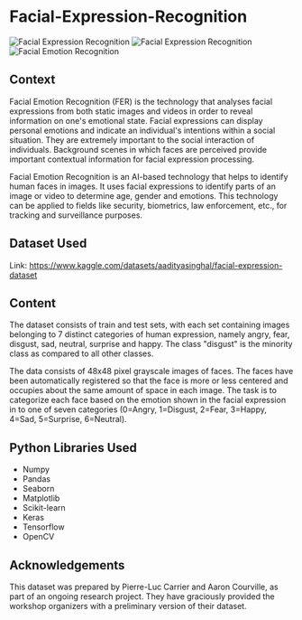 # Facial-Expression-Recognition

![Facial Expression Recognition](https://img.youtube.com/vi/-V0ZdS_GSX4/hqdefault.jpg)
![Facial Expression Recognition](https://miro.medium.com/max/496/1*Dj-GmKGxgoIudrda67Mstw.png)
![Facial Emotion Recognition](https://i1.wp.com/sefiks.com/wp-content/uploads/2018/01/kid-expressions-cover.png?resize=459%2C409&ssl=1)

## Context

Facial Emotion Recognition (FER) is the technology that analyses facial expressions from both static images and videos in order to reveal information on one's emotional state. Facial expressions can display personal emotions and indicate an individual's intentions within a social situation. They are extremely important to the social interaction of individuals. Background scenes in which faces are perceived provide important contextual information for facial expression processing.

Facial Emotion Recognition is an AI-based technology that helps to identify human faces in images. It uses facial expressions to identify parts of an image or video to determine age, gender and emotions. This technology can be applied to fields like security, biometrics, law enforcement, etc., for tracking and surveillance purposes.

## Dataset Used

Link: https://www.kaggle.com/datasets/aadityasinghal/facial-expression-dataset

## Content

The dataset consists of train and test sets, with each set containing images belonging to 7 distinct categories of human expression, namely angry, fear, disgust, sad, neutral, surprise and happy. The class "disgust" is the minority class as compared to all other classes.

The data consists of 48x48 pixel grayscale images of faces. The faces have been automatically registered so that the face is more or less centered and occupies about the same amount of space in each image. The task is to categorize each face based on the emotion shown in the facial expression in to one of seven categories (0=Angry, 1=Disgust, 2=Fear, 3=Happy, 4=Sad, 5=Surprise, 6=Neutral).

## Python Libraries Used

<ul>
  <li>Numpy</li>
  <li>Pandas</li>
  <li>Seaborn</li>
  <li>Matplotlib</li>
  <li>Scikit-learn</li>
  <li>Keras</li>
  <li>Tensorflow</li>
  <li>OpenCV</li>
</ul>

## Acknowledgements 

This dataset was prepared by Pierre-Luc Carrier and Aaron Courville, as part of an ongoing research project. They have graciously provided the workshop organizers with a preliminary version of their dataset.
